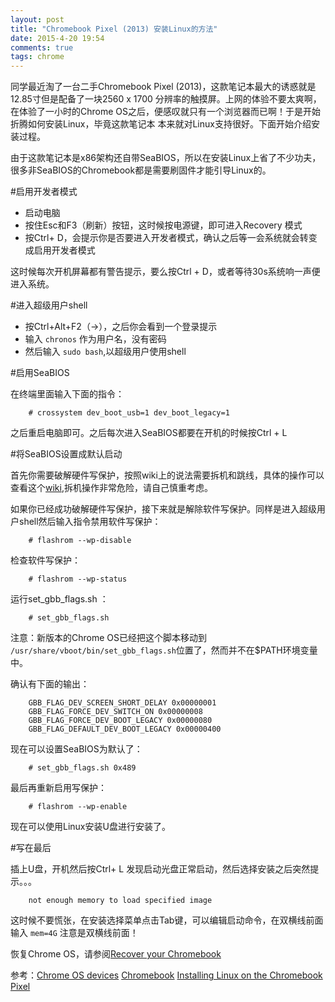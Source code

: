 ```yaml
---
layout: post
title: "Chromebook Pixel (2013) 安装Linux的方法"
date: 2015-4-20 19:54
comments: true
tags: chrome
---
```


同学最近淘了一台二手Chromebook Pixel (2013)，这款笔记本最大的诱惑就是 12.85寸但是配备了一块2560 x 1700 分辨率的触摸屏。上网的体验不要太爽啊，在体验了一小时的Chrome OS之后，便感叹就只有一个浏览器而已啊！于是开始折腾如何安装Linux，毕竟这款笔记本
本来就对Linux支持很好。下面开始介绍安装过程。

由于这款笔记本是x86架构还自带SeaBIOS，所以在安装Linux上省了不少功夫，很多非SeaBIOS的Chromebook都是需要刷固件才能引导Linux的。

#启用开发者模式

*   启动电脑
*   按住Esc和F3（刷新）按钮，这时候按电源键，即可进入Recovery 模式
*   按Ctrl+ D，会提示你是否要进入开发者模式，确认之后等一会系统就会转变成启用开发者模式

这时候每次开机屏幕都有警告提示，要么按Ctrl + D，或者等待30s系统响一声便进入系统。

#进入超级用户shell

*   按Ctrl+Alt+F2（→），之后你会看到一个登录提示
*   输入 `chronos` 作为用户名，没有密码
*   然后输入 `sudo bash`,以超级用户使用shell

#启用SeaBIOS

在终端里面输入下面的指令：

		# crossystem dev_boot_usb=1 dev_boot_legacy=1
之后重启电脑即可。之后每次进入SeaBIOS都要在开机的时候按Ctrl + L

#将SeaBIOS设置成默认启动

首先你需要破解硬件写保护，按照wiki上的说法需要拆机和跳线，具体的操作可以查看这个[wiki](https://www.chromium.org/chromium-os/developer-information-for-chrome-os-devices/chromebook-pixel),拆机操作非常危险，请自己慎重考虑。

如果你已经成功破解硬件写保护，接下来就是解除软件写保护。同样是进入超级用户shell然后输入指令禁用软件写保护：

		# flashrom --wp-disable
检查软件写保护：

		# flashrom --wp-status
运行set_gbb_flags.sh ：

		# set_gbb_flags.sh

注意：新版本的Chrome OS已经把这个脚本移动到 ` /usr/share/vboot/bin/set_gbb_flags.sh`位置了，然而并不在$PATH环境变量中。

确认有下面的输出：

		GBB_FLAG_DEV_SCREEN_SHORT_DELAY 0x00000001
		GBB_FLAG_FORCE_DEV_SWITCH_ON 0x00000008
		GBB_FLAG_FORCE_DEV_BOOT_LEGACY 0x00000080
		GBB_FLAG_DEFAULT_DEV_BOOT_LEGACY 0x00000400

现在可以设置SeaBIOS为默认了：

		# set_gbb_flags.sh 0x489

最后再重新启用写保护：

		# flashrom --wp-enable
现在可以使用Linux安装U盘进行安装了。

#写在最后

插上U盘，开机然后按Ctrl+ L 发现启动光盘正常启动，然后选择安装之后突然提示。。。

		not enough memory to load specified image

这时候不要慌张，在安装选择菜单点击Tab键，可以编辑启动命令，在双横线前面输入 `mem=4G` 注意是双横线前面！

恢复Chrome OS，请参阅[Recover your Chromebook](https://support.google.com/chromebook/answer/1080595?hl=en)

参考：[Chrome OS devices](https://wiki.archlinux.org/index.php/Chrome_OS_devices) [Chromebook](https://wiki.archlinux.org/index.php/Chrome_OS_devices/Chromebook) [Installing Linux on the Chromebook Pixel](http://vger.kernel.org/~davem/chromebook_pixel_linux.txt)